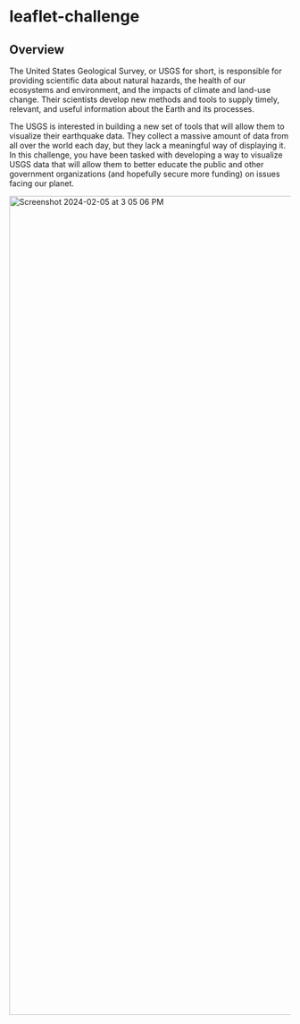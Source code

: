 # leaflet-challenge
## Overview

The United States Geological Survey, or USGS for short, is responsible for providing scientific data about natural hazards, the health of our ecosystems and environment, and the impacts of climate and land-use change. Their scientists develop new methods and tools to supply timely, relevant, and useful information about the Earth and its processes.

The USGS is interested in building a new set of tools that will allow them to visualize their earthquake data. They collect a massive amount of data from all over the world each day, but they lack a meaningful way of displaying it. In this challenge, you have been tasked with developing a way to visualize USGS data that will allow them to better educate the public and other government organizations (and hopefully secure more funding) on issues facing our planet.

<img width="1464" alt="Screenshot 2024-02-05 at 3 05 06 PM" src="https://github.com/cisha710/leaflet-challenge/assets/143370584/2099e9b1-ff94-49ae-8a83-5809365f9e7a">

